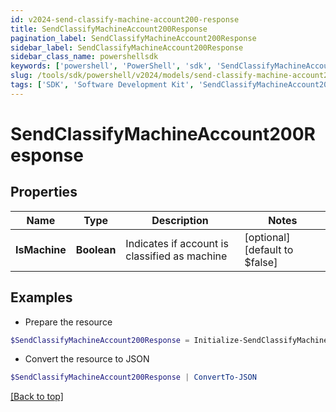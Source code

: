 ```yaml
---
id: v2024-send-classify-machine-account200-response
title: SendClassifyMachineAccount200Response
pagination_label: SendClassifyMachineAccount200Response
sidebar_label: SendClassifyMachineAccount200Response
sidebar_class_name: powershellsdk
keywords: ['powershell', 'PowerShell', 'sdk', 'SendClassifyMachineAccount200Response', 'V2024SendClassifyMachineAccount200Response'] 
slug: /tools/sdk/powershell/v2024/models/send-classify-machine-account200-response
tags: ['SDK', 'Software Development Kit', 'SendClassifyMachineAccount200Response', 'V2024SendClassifyMachineAccount200Response']
---
```



# SendClassifyMachineAccount200Response

## Properties

Name | Type | Description | Notes
------------ | ------------- | ------------- | -------------
**IsMachine** | **Boolean** | Indicates if account is classified as machine | [optional] [default to $false]

## Examples

- Prepare the resource
```powershell
$SendClassifyMachineAccount200Response = Initialize-SendClassifyMachineAccount200Response  -IsMachine true
```

- Convert the resource to JSON
```powershell
$SendClassifyMachineAccount200Response | ConvertTo-JSON
```


[[Back to top]](#) 

